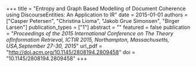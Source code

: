 +++
title = "Entropy and Graph Based Modelling of Document Coherence using DiscourseEntities: An Application to IR"
date = 2015-01-01
authors = ["Casper Petersen", "Christina Lioma", "Jakob Grue Simonsen", "Birger Larsen"]
publication_types = ["1"]
abstract = ""
featured = false
publication = "*Proceedings of the 2015 International Conference on The Theory ofInformation Retrieval, ICTIR 2015, Northampton, Massachusetts, USA,September 27-30, 2015*"
url_pdf = "http://doi.acm.org/10.1145/2808194.2809458"
doi = "10.1145/2808194.2809458"
+++

